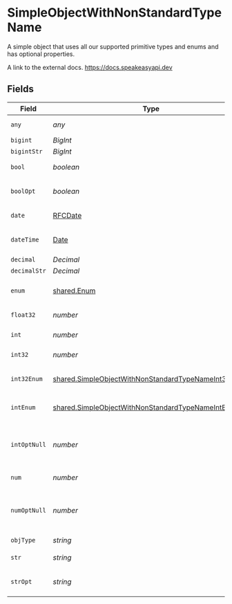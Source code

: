 # SimpleObjectWithNonStandardTypeName

A simple object that uses all our supported primitive types and enums and has optional properties.

A link to the external docs.
<https://docs.speakeasyapi.dev>


## Fields

| Field                                                                                                                             | Type                                                                                                                              | Required                                                                                                                          | Description                                                                                                                       | Example                                                                                                                           |
| --------------------------------------------------------------------------------------------------------------------------------- | --------------------------------------------------------------------------------------------------------------------------------- | --------------------------------------------------------------------------------------------------------------------------------- | --------------------------------------------------------------------------------------------------------------------------------- | --------------------------------------------------------------------------------------------------------------------------------- |
| `any`                                                                                                                             | *any*                                                                                                                             | :heavy_check_mark:                                                                                                                | An any property.                                                                                                                  | any                                                                                                                               |
| `bigint`                                                                                                                          | *BigInt*                                                                                                                          | :heavy_minus_sign:                                                                                                                | N/A                                                                                                                               | 8821239038968084                                                                                                                  |
| `bigintStr`                                                                                                                       | *BigInt*                                                                                                                          | :heavy_minus_sign:                                                                                                                | N/A                                                                                                                               | 9223372036854775808                                                                                                               |
| `bool`                                                                                                                            | *boolean*                                                                                                                         | :heavy_check_mark:                                                                                                                | A boolean property.                                                                                                               | true                                                                                                                              |
| `boolOpt`                                                                                                                         | *boolean*                                                                                                                         | :heavy_minus_sign:                                                                                                                | An optional boolean property.                                                                                                     | true                                                                                                                              |
| `date`                                                                                                                            | [RFCDate](../../../types/rfcdate.md)                                                                                              | :heavy_check_mark:                                                                                                                | A date property.                                                                                                                  | 2020-01-01                                                                                                                        |
| `dateTime`                                                                                                                        | [Date](https://developer.mozilla.org/en-US/docs/Web/JavaScript/Reference/Global_Objects/Date)                                     | :heavy_check_mark:                                                                                                                | A date-time property.                                                                                                             | 2020-01-01T00:00:00.000001Z                                                                                                       |
| `decimal`                                                                                                                         | *Decimal*                                                                                                                         | :heavy_minus_sign:                                                                                                                | N/A                                                                                                                               | 3.141592653589793                                                                                                                 |
| `decimalStr`                                                                                                                      | *Decimal*                                                                                                                         | :heavy_minus_sign:                                                                                                                | N/A                                                                                                                               | 3.14159265358979344719667586                                                                                                      |
| `enum`                                                                                                                            | [shared.Enum](../../../sdk/models/shared/enum.md)                                                                                 | :heavy_check_mark:                                                                                                                | A string based enum                                                                                                               | one                                                                                                                               |
| `float32`                                                                                                                         | *number*                                                                                                                          | :heavy_check_mark:                                                                                                                | A float32 property.                                                                                                               | 1.1                                                                                                                               |
| `int`                                                                                                                             | *number*                                                                                                                          | :heavy_check_mark:                                                                                                                | An integer property.                                                                                                              | 1                                                                                                                                 |
| `int32`                                                                                                                           | *number*                                                                                                                          | :heavy_check_mark:                                                                                                                | An int32 property.                                                                                                                | 1                                                                                                                                 |
| `int32Enum`                                                                                                                       | [shared.SimpleObjectWithNonStandardTypeNameInt32Enum](../../../sdk/models/shared/simpleobjectwithnonstandardtypenameint32enum.md) | :heavy_check_mark:                                                                                                                | An int32 enum property.                                                                                                           | 55                                                                                                                                |
| `intEnum`                                                                                                                         | [shared.SimpleObjectWithNonStandardTypeNameIntEnum](../../../sdk/models/shared/simpleobjectwithnonstandardtypenameintenum.md)     | :heavy_check_mark:                                                                                                                | An integer enum property.                                                                                                         | 2                                                                                                                                 |
| `intOptNull`                                                                                                                      | *number*                                                                                                                          | :heavy_minus_sign:                                                                                                                | An optional integer property will be null for tests.                                                                              |                                                                                                                                   |
| `num`                                                                                                                             | *number*                                                                                                                          | :heavy_check_mark:                                                                                                                | A number property.                                                                                                                | 1.1                                                                                                                               |
| `numOptNull`                                                                                                                      | *number*                                                                                                                          | :heavy_minus_sign:                                                                                                                | An optional number property will be null for tests.                                                                               |                                                                                                                                   |
| `objType`                                                                                                                         | *string*                                                                                                                          | :heavy_check_mark:                                                                                                                | N/A                                                                                                                               |                                                                                                                                   |
| `str`                                                                                                                             | *string*                                                                                                                          | :heavy_check_mark:                                                                                                                | A string property.                                                                                                                | test                                                                                                                              |
| `strOpt`                                                                                                                          | *string*                                                                                                                          | :heavy_minus_sign:                                                                                                                | An optional string property.                                                                                                      | testOptional                                                                                                                      |
